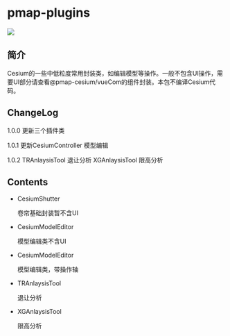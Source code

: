 # pmap-plugins
 <a href="">
    <img src="https://img.shields.io/npm/v/pmap-cesium.svg">
  </a>


## 简介
Cesium的一些中低粒度常用封装类，如编辑模型等操作。一般不包含UI操作，需要UI部分请查看@pmap-cesium/vueCom的组件封装。本包不编译Cesium代码。

## ChangeLog
1.0.0 更新三个插件类

1.0.1 更新CesiumController 模型编辑

1.0.2 TRAnlaysisTool 退让分析 XGAnlaysisTool 限高分析

## Contents

* CesiumShutter

   卷帘基础封装暂不含UI

* CesiumModelEditor

  模型编辑类不含UI

* CesiumModelEditor

  模型编辑类，带操作轴

* TRAnlaysisTool

  退让分析

* XGAnlaysisTool

  限高分析






